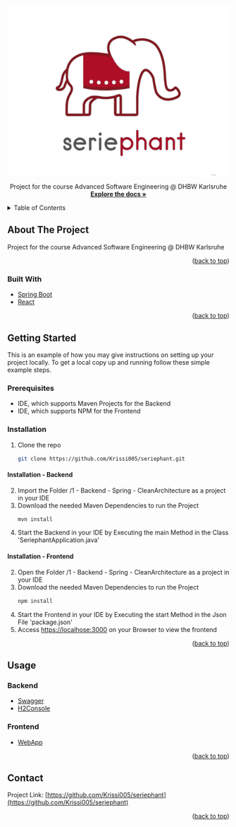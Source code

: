 <div id="top"></div>

<!-- PROJECT LOGO -->
<br />
<div align="center">
  <a href="https://github.com/Krissi005/seriephant">
    <img src="Documentation/zfiles/Logos/seriephant_short.png" alt="Logo" height="384">
  </a>

  <p align="center">
    Project for the course Advanced Software Engineering @ DHBW Karlsruhe
    <br />
    <a href="Documentation/documentation.pdf"><strong>Explore the docs »</strong></a>
    <br />
  </p>
</div>

<!-- TABLE OF CONTENTS -->
<details>
  <summary>Table of Contents</summary>
  <ol>
    <li>
      <a href="#about-the-project">About The Project</a>
      <ul>
        <li><a href="#built-with">Built With</a></li>
      </ul>
    </li>
    <li>
      <a href="#getting-started">Getting Started</a>
      <ul>
        <li><a href="#prerequisites">Prerequisites</a></li>
        <li><a href="#installation">Installation</a></li>
      </ul>
    </li>
    <li><a href="#usage">Usage</a></li>
    <li><a href="#license">License</a></li>
    <li><a href="#contact">Contact</a></li>
  </ol>
</details>



<!-- ABOUT THE PROJECT -->
## About The Project

Project for the course Advanced Software Engineering @ DHBW Karlsruhe

<p align="right">(<a href="#top">back to top</a>)</p>


### Built With

* [Spring Boot](https://spring.io/projects/spring-boot)
* [React](https://reactjs.org/)

<p align="right">(<a href="#top">back to top</a>)</p>


<!-- GETTING STARTED -->
## Getting Started

This is an example of how you may give instructions on setting up your project locally.
To get a local copy up and running follow these simple example steps.

### Prerequisites

- IDE, which supports Maven Projects for the Backend
- IDE, which supports NPM for the Frontend

### Installation

1. Clone the repo
   ```sh
   git clone https://github.com/Krissi005/seriephant.git
   ```

#### Installation - Backend

2. Import the Folder /1 - Backend - Spring - CleanArchitecture as a project in your IDE
3. Download the needed Maven Dependencies to run the Project
   ```sh
   mvn install
   ```
4. Start the Backend in your IDE by Executing the main Method in the Class 'SeriephantApplication.java'

#### Installation - Frontend

2. Open the Folder /1 - Backend - Spring - CleanArchitecture as a project in your IDE
3. Download the needed Maven Dependencies to run the Project
   ```sh
   npm install
   ```
4. Start the Frontend in your IDE by Executing the start Method in the Json File 'package.json'
5. Access <a href="https://localhose:3000">https://localhose:3000</a> on your Browser to view the frontend

<p align="right">(<a href="#top">back to top</a>)</p>



<!-- USAGE EXAMPLES -->
## Usage
### Backend
- [Swagger](http://localhost:8080/swagger-ui/index.html)
- [H2Console](http://localhost:8080/h2-ui/login.jsp)

### Frontend
- [WebApp](http://localhost:3000)

<p align="right">(<a href="#top">back to top</a>)</p>


<!-- CONTACT -->
## Contact

Project Link: [https://github.com/Krissi005/seriephant](https://github.com/Krissi005/seriephant)

<p align="right">(<a href="#top">back to top</a>)</p>
